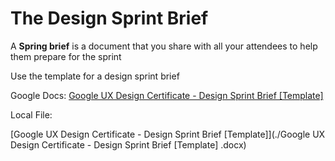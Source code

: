 # The Design Sprint Brief

A **Spring brief** is a document that you share with all your attendees to help them prepare for the sprint

Use the template for a design sprint brief


Google Docs: [Google UX Design Certificate - Design Sprint Brief [Template] ](https://docs.google.com/document/d/1mwe2RaWPr5ZREoURGkotfuADqaNpeqcQDJMCyYDl6zs/edit)

Local File:

[Google UX Design Certificate - Design Sprint Brief [Template]](./Google UX Design Certificate - Design Sprint Brief [Template] .docx)
